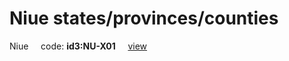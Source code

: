 # Niue states/provinces/counties
Niue&nbsp;&nbsp;&nbsp;&nbsp;&nbsp;code: **id3:NU-X01**&nbsp;&nbsp;&nbsp;&nbsp;&nbsp;[view](../../export/geojson/medium/id3/nu/x01.geojson)&nbsp;&nbsp;&nbsp;&nbsp;&nbsp;

